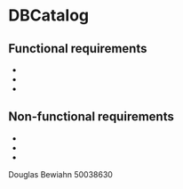 # DBCatalog

Functional requirements
-
-
-
-

Non-functional requirements
-
-
-
-

Douglas Bewiahn
50038630
